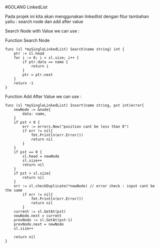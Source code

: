 #GOLANG LinkedList

Pada projek ini kita akan menggunakan linkedlist dengan fitur tambahan yaitu : search node dan add after value

Search Node with Value we can use :

Function Search Node 
```
func (sl *mySingleLinkedList) Search(name string) int {
	ptr := sl.head
	for i := 0; i < sl.size; i++ {
		if ptr.data == name {
			return i
		}
		ptr = ptr.next
	}
	return -1
}
```

Function Add After Value we can use :
```
func (sl *mySingleLinkedList) Insert(name string, pst int)error{
	newNode := &node{
		data: name,
	}
	if pst < 0 {
		err := errors.New("position cant be less than 0")
		if err != nil{
			fmt.Println(err.Error())
			return nil
		}
	}
	if pst == 0 {
		sl.head = newNode
		sl.size++
		return nil
	}
	if pst > sl.size{
		return nil
	}
	err := sl.checkDuplicate(*newNode) // error check : input cant be the same
		if err != nil{
			fmt.Println(err.Error())
			return nil
		}
	current := sl.GetAt(pst)
	newNode.next = current
	prevNode := sl.GetAt(pst-1)
	prevNode.next = newNode
	sl.size++
	
	return nil
}
```
